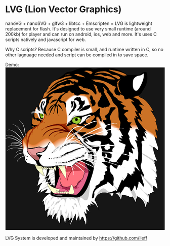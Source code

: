 LVG (Lion Vector Graphics)
==========

nanoVG + nanoSVG + glfw3 + libtcc + Emscripten =
LVG is lightweight replacement for flash.
It's designed to use very small runtime (around 200kb) for player and can run on android, ios, web and more.
It's uses C scripts natively and javascript for web.

Why C scripts? Because C compiler is small, and runtime written in C, so no other lagnuage needed and script can be compiled in to save space.

Demo:
![Screenshot](svg_tiger.png?raw=true "demo")

LVG System is developed and maintained by https://github.com/lieff
